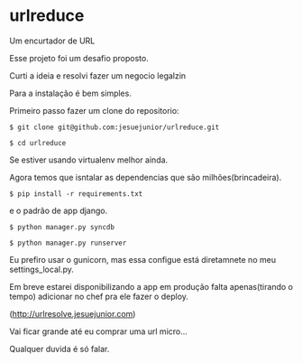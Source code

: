 urlreduce
=========

Um encurtador de URL

Esse projeto foi um desafio proposto.

Curti a ideia e resolvi fazer um negocio legalzin

Para a instalação é bem simples.

Primeiro passo fazer um clone do repositorio:

```shell
$ git clone git@github.com:jesuejunior/urlreduce.git
```

```shell
$ cd urlreduce
```

Se estiver usando virtualenv melhor ainda.

Agora temos que isntalar as dependencias que são milhões(brincadeira).

```shell
$ pip install -r requirements.txt
```
e o padrão de app django.

```shell
$ python manager.py syncdb
```

```shell
$ python manager.py runserver
```

Eu prefiro usar o gunicorn, mas essa configue está diretamnete no meu settings_local.py.


Em breve estarei disponibilizando a app em produção falta apenas(tirando o tempo) adicionar no chef pra ele fazer o deploy.


(http://urlresolve.jesuejunior.com)

Vai ficar grande até eu comprar uma url micro...

Qualquer duvida é só falar.

